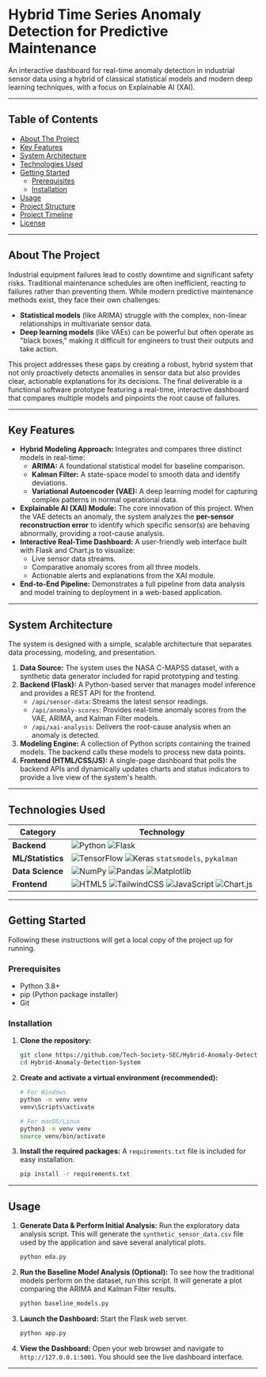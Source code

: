 # Hybrid Time Series Anomaly Detection for Predictive Maintenance

An interactive dashboard for real-time anomaly detection in industrial sensor data using a hybrid of classical statistical models and modern deep learning techniques, with a focus on Explainable AI (XAI).

---

## Table of Contents

- [About The Project](#about-the-project)
- [Key Features](#key-features)
- [System Architecture](#system-architecture)
- [Technologies Used](#technologies-used)
- [Getting Started](#getting-started)
  - [Prerequisites](#prerequisites)
  - [Installation](#installation)
- [Usage](#usage)
- [Project Structure](#project-structure)
- [Project Timeline](#project-timeline)
- [License](#license)

---

## About The Project

Industrial equipment failures lead to costly downtime and significant safety risks. Traditional maintenance schedules are often inefficient, reacting to failures rather than preventing them. While modern predictive maintenance methods exist, they face their own challenges:
- **Statistical models** (like ARIMA) struggle with the complex, non-linear relationships in multivariate sensor data.
- **Deep learning models** (like VAEs) can be powerful but often operate as "black boxes," making it difficult for engineers to trust their outputs and take action.

This project addresses these gaps by creating a robust, hybrid system that not only proactively detects anomalies in sensor data but also provides clear, actionable explanations for its decisions. The final deliverable is a functional software prototype featuring a real-time, interactive dashboard that compares multiple models and pinpoints the root cause of failures.

---

## Key Features

- **Hybrid Modeling Approach:** Integrates and compares three distinct models in real-time:
  - **ARIMA:** A foundational statistical model for baseline comparison.
  - **Kalman Filter:** A state-space model to smooth data and identify deviations.
  - **Variational Autoencoder (VAE):** A deep learning model for capturing complex patterns in normal operational data.
- **Explainable AI (XAI) Module:** The core innovation of this project. When the VAE detects an anomaly, the system analyzes the **per-sensor reconstruction error** to identify which specific sensor(s) are behaving abnormally, providing a root-cause analysis.
- **Interactive Real-Time Dashboard:** A user-friendly web interface built with Flask and Chart.js to visualize:
  - Live sensor data streams.
  - Comparative anomaly scores from all three models.
  - Actionable alerts and explanations from the XAI module.
- **End-to-End Pipeline:** Demonstrates a full pipeline from data analysis and model training to deployment in a web-based application.

---

## System Architecture

The system is designed with a simple, scalable architecture that separates data processing, modeling, and presentation.

1.  **Data Source:** The system uses the NASA C-MAPSS dataset, with a synthetic data generator included for rapid prototyping and testing.
2.  **Backend (Flask):** A Python-based server that manages model inference and provides a REST API for the frontend.
    - `/api/sensor-data`: Streams the latest sensor readings.
    - `/api/anomaly-scores`: Provides real-time anomaly scores from the VAE, ARIMA, and Kalman Filter models.
    - `/api/xai-analysis`: Delivers the root-cause analysis when an anomaly is detected.
3.  **Modeling Engine:** A collection of Python scripts containing the trained models. The backend calls these models to process new data points.
4.  **Frontend (HTML/CSS/JS):** A single-page dashboard that polls the backend APIs and dynamically updates charts and status indicators to provide a live view of the system's health.

---

## Technologies Used

| Category          | Technology                                                                                                                                                                                          |
| ----------------- | --------------------------------------------------------------------------------------------------------------------------------------------------------------------------------------------------- |
| **Backend** | ![Python](https://img.shields.io/badge/Python-3776AB?style=for-the-badge&logo=python&logoColor=white) ![Flask](https://img.shields.io/badge/Flask-000000?style=for-the-badge&logo=flask&logoColor=white) |
| **ML/Statistics** | ![TensorFlow](https://img.shields.io/badge/TensorFlow-FF6F00?style=for-the-badge&logo=tensorflow&logoColor=white) ![Keras](https://img.shields.io/badge/Keras-D00000?style=for-the-badge&logo=keras&logoColor=white) `statsmodels`, `pykalman` |
| **Data Science** | ![NumPy](https://img.shields.io/badge/NumPy-013243?style=for-the-badge&logo=numpy&logoColor=white) ![Pandas](https://img.shields.io/badge/Pandas-150458?style=for-the-badge&logo=pandas&logoColor=white) ![Matplotlib](https://img.shields.io/badge/Matplotlib-3776AB?style=for-the-badge&logo=matplotlib&logoColor=white) |
| **Frontend** | ![HTML5](https://img.shields.io/badge/HTML5-E34F26?style=for-the-badge&logo=html5&logoColor=white) ![TailwindCSS](https://img.shields.io/badge/Tailwind_CSS-38B2AC?style=for-the-badge&logo=tailwind-css&logoColor=white) ![JavaScript](https://img.shields.io/badge/JavaScript-F7DF1E?style=for-the-badge&logo=javascript&logoColor=black) ![Chart.js](https://img.shields.io/badge/Chart.js-FF6384?style=for-the-badge&logo=chartdotjs&logoColor=white) |

---

## Getting Started

Following these instructions will get a local copy of the project up for running.

### Prerequisites

- Python 3.8+
- pip (Python package installer)
- Git

### Installation

1.  **Clone the repository:**
    ```sh
    git clone https://github.com/Tech-Society-SEC/Hybrid-Anomaly-Detection-System.git
    cd Hybrid-Anomaly-Detection-System
    ```

2.  **Create and activate a virtual environment (recommended):**
    ```sh
    # For Windows
    python -m venv venv
    venv\Scripts\activate

    # For macOS/Linux
    python3 -m venv venv
    source venv/bin/activate
    ```

3.  **Install the required packages:**
    A `requirements.txt` file is included for easy installation.
    ```sh
    pip install -r requirements.txt
    ```

---

## Usage

1.  **Generate Data & Perform Initial Analysis:**
    Run the exploratory data analysis script. This will generate the `synthetic_sensor_data.csv` file used by the application and save several analytical plots.
    ```sh
    python eda.py
    ```

2.  **Run the Baseline Model Analysis (Optional):**
    To see how the traditional models perform on the dataset, run this script. It will generate a plot comparing the ARIMA and Kalman Filter results.
    ```sh
    python baseline_models.py
    ```

3.  **Launch the Dashboard:**
    Start the Flask web server.
    ```sh
    python app.py
    ```

4.  **View the Dashboard:**
    Open your web browser and navigate to `http://127.0.0.1:5001`. You should see the live dashboard interface.

---
